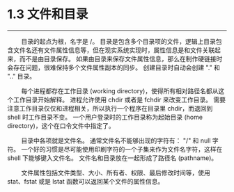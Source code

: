 # 1.3 文件和目录
***

&emsp;&emsp;
目录的起点为根，名字是 /。
目录是包含多个目录项的文件，逻辑上目录包含文件名还有文件属性信息等，但在现实系统实现时，属性信息是和文件关联起来，而不是由目录保存。
如果由目录来保存文件属性信息，那么在制作硬链接时会存在问题，很难保持多个文件属性副本的同步。
创建目录时自动会创建 "." 和 ".." 目录。

&emsp;&emsp;
每个进程都存在工作目录 (working directory)，使得所有相对路径名都从这个工作目录开始解释。
进程允许使用 chdir 或者是 fchdir 来改变工作目录。
需要注意工作目录仅仅和进程相关，所以执行一个程序在目录里 chdir，而退回到 shell 时工作目录不变。
一个用户登录时的工作目录称为起始目录 (home directory)，这个在口令文件中指定了。

&emsp;&emsp;
目录中各项就是文件名。
通常文件名不能够出现的字符有： "/" 和 null 字符。
一个好的习惯是尽可能使用印刷字符的一个子集来作为文件名字符，这样在 shell 下能够键入文件名。
文件名和目录放在一起形成了路径名 (pathname)。

&emsp;&emsp;
文件属性包括文件类型、大小、所有者、权限、最后修改时间等，使用 stat、fstat 或是 lstat 函数可以返回某个文件的属性信息。